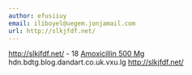 ```yaml
---
author: efusiiuy
email: iliboyel@uegem.jonjamail.com
url: http://slkjfdf.net/
---
```


http://slkjfdf.net/ - 18 <a href="http://slkjfdf.net/">Amoxicillin 500 Mg</a> hdn.bdtg.blog.dandart.co.uk.vxu.lg http://slkjfdf.net/